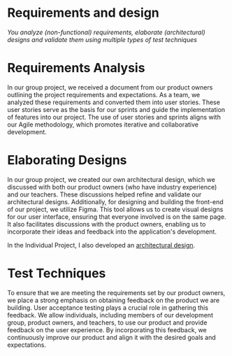 # Requirements and design
*You analyze (non-functional) requirements, elaborate (architectural) designs and validate them using multiple types of test techniques*

# Requirements Analysis
In our group project, we received a document from our product owners outlining the project requirements and expectations.
As a team, we analyzed these requirements and converted them into user stories. These user stories serve as the basis for our sprints
and guide the implementation of features into our project. The use of user stories and sprints aligns with our Agile methodology,
which promotes iterative and collaborative development.

# Elaborating Designs
In our group project, we created our own architectural design, which we discussed with both our product owners (who have industry experience)
and our teachers. These discussions helped refine and validate our architectural designs. Additionally, for designing and building the front-end
of our project, we utilize Figma. This tool allows us to create visual designs for our user interface, ensuring that everyone involved is on the
same page. It also facilitates discussions with the product owners, enabling us to incorporate their ideas and feedback into the application's development.

In the Individual Project, I also developed an [architectural design]().

# Test Techniques
To ensure that we are meeting the requirements set by our product owners, we place a strong emphasis on obtaining feedback on the product we are building.
User acceptance testing plays a crucial role in gathering this feedback. We allow individuals, including members of our development group, product owners,
and teachers, to use our product and provide feedback on the user experience. By incorporating this feedback, we continuously improve our product and align
it with the desired goals and expectations.

